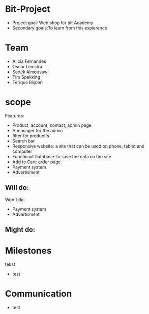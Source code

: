 # Bit-Project
- Project goal: Web shop for bit Academy
- Secondary goals:To learn from this expierence


# Team
- Alicia Fernandes
- Oscar Lemstra
- Sadek Almousawi
- Tim Spekking
- Terique Blijden


# scope
Features:
- Product, account, contact, admin page
- A manager for the admin
- filter for product's
- Search bar
- Responsive website: a site that can be used on phone, tablet and computer
- Functional Database: to save the data on the site
- Add to Cart: order page
- Payment system
- Advertisment

Will do:
- 

Won't do:
- Payment system 
- Advertisment 

Might do:
- 


# Milestones
tekst

- test


# Communication


- test
